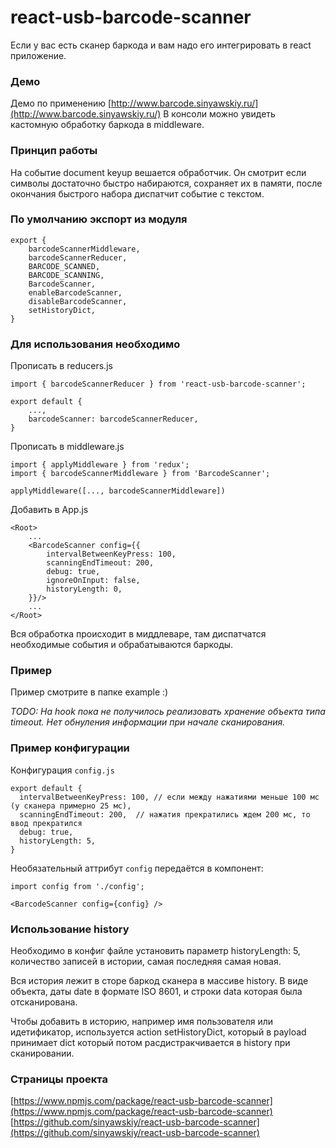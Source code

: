 # react-usb-barcode-scanner

Если у вас есть сканер баркода и вам надо его интегрировать в react приложение.

### Демо
Демо по применению [http://www.barcode.sinyawskiy.ru/](http://www.barcode.sinyawskiy.ru/)
В консоли можно увидеть кастомную обработку баркода в middleware.

### Принцип работы

На событие document keyup вешается обработчик. 
Он смотрит если символы достаточно быстро набираются, сохраняет их в памяти, после окончания быстрого набора диспатчит событие с текстом. 

### По умолчанию экспорт из модуля
```
export {
    barcodeScannerMiddleware,
    barcodeScannerReducer,
    BARCODE_SCANNED,
    BARCODE_SCANNING,
    BarcodeScanner,
    enableBarcodeScanner,
    disableBarcodeScanner,
    setHistoryDict,
}
```

###  Для использования необходимо

Прописать в reducers.js
```
import { barcodeScannerReducer } from 'react-usb-barcode-scanner';

export default {
    ...,
    barcodeScanner: barcodeScannerReducer,
}
```

Прописать в middleware.js
```
import { applyMiddleware } from 'redux';
import { barcodeScannerMiddleware } from 'BarcodeScanner';

applyMiddleware([..., barcodeScannerMiddleware])
```

Добавить в App.js
```
<Root>
    ...
    <BarcodeScanner config={{
        intervalBetweenKeyPress: 100,
        scanningEndTimeout: 200,
        debug: true,
        ignoreOnInput: false,
        historyLength: 0,
    }}/>
    ...
</Root>
```

Вся обработка происходит в миддлеваре, там диспатчатся необходимые события и обрабатываются баркоды.

### Пример
Пример смотрите в папке example :)

_TODO: На hook пока не получилось реализовать хранение объекта типа timeout. Нет обнуления информации при начале сканирования._

### Пример конфигурации

Конфигурация `config.js`
```
export default {
  intervalBetweenKeyPress: 100, // если между нажатиями меньше 100 мс (у сканера примерно 25 мс),
  scanningEndTimeout: 200,  // нажатия прекратились ждем 200 мс, то ввод прекратился
  debug: true,
  historyLength: 5,
}
```

Необязательный аттрибут `config` передаётся в компонент:
```
import config from './config'; 

<BarcodeScanner config={config} />
```

### Использование history

Необходимо в конфиг файле установить параметр historyLength: 5, количество записей в истории, самая последняя самая новая.

Вся история лежит в сторе баркод сканера в массиве history. В виде объекта, даты date в формате ISO 8601, и строки data которая была отсканирована. 

Чтобы добавить в историю, например имя пользователя или идетификатор, используется action setHistoryDict, который в payload принимает
dict который потом расдистракчивается в history при сканировании.

### Страницы проекта

[https://www.npmjs.com/package/react-usb-barcode-scanner](https://www.npmjs.com/package/react-usb-barcode-scanner)
[https://github.com/sinyawskiy/react-usb-barcode-scanner](https://github.com/sinyawskiy/react-usb-barcode-scanner)

